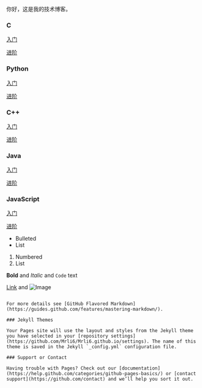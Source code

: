 你好，这是我的技术博客。


### C

[入门]( https://mrli6.github.io/The-introduction-to-C/)

[进阶](url)


### Python

[入门](url)

[进阶](url)


### C++

[入门](url)

[进阶](url)


### Java

[入门](url)

[进阶](url)


### JavaScript

[入门](url)

[进阶](url)


- Bulleted
- List

1. Numbered
2. List

**Bold** and _Italic_ and `Code` text

[Link](url) and ![Image](src)
```

For more details see [GitHub Flavored Markdown](https://guides.github.com/features/mastering-markdown/).

### Jekyll Themes

Your Pages site will use the layout and styles from the Jekyll theme you have selected in your [repository settings](https://github.com/Mrli6/Mrli6.github.io/settings). The name of this theme is saved in the Jekyll `_config.yml` configuration file.

### Support or Contact

Having trouble with Pages? Check out our [documentation](https://help.github.com/categories/github-pages-basics/) or [contact support](https://github.com/contact) and we’ll help you sort it out.
